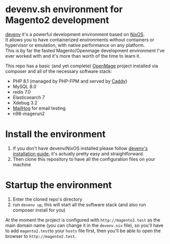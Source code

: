 # devenv.sh environment for Magento2 development

[devenv](https://devenv.sh) it's a powerful development environment based on [NixOS](https://nixos.org).  
It allows you to have containerized environments without containers or hypervisor or emulation, with native performance on any platform.  
This is by far the fasted Magento/Openmage development environment I've ever worked with and it's more than worth of the time to learn it.

This repo has a basic (and yet complete) [OpenMage](https://github.com/OpenMage/magento-lts) project installed via composer and all of the necessary software stack:
- PHP 8.1 (managed by PHP-FPM and served by [Caddy](https://caddyserver.com))
- MySQL 8.0
- redis 7.0
- Elasticsearch 7
- Xdebug 3.2
- [MailHog](https://github.com/mailhog/MailHog) for email testing
- n98-magerun2

# Install the environment

1. If you don't have devenv/NixOS installed please follow [devenv's installation guide](https://devenv.sh/getting-started), it's actually pretty easy and straightforward.
2. Then clone this repository to have all the configuration files on your machine

# Startup the environment

1. Enter the cloned repo's directory
2. run `devenv up`, this will start all the software stack (and also run composer install for you)

At the moment the project is configured with `http://magento2.test` as the main domain name (you can change it in the `devenv.nix` file), so you'll have to add `magento2.test`to your `hosts` file first, then you'll be able to open the browser to `http://magento2.test`.
